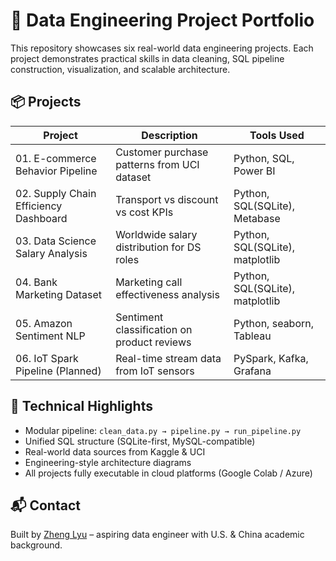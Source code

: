 # 🧱 Data Engineering Project Portfolio

This repository showcases six real-world data engineering projects. Each project demonstrates practical skills in data cleaning, SQL pipeline construction, visualization, and scalable architecture.

## 📦 Projects

| Project | Description                          | Tools Used                   |
|---------|--------------------------------------|------------------------------|
| 01. E-commerce Behavior Pipeline | Customer purchase patterns from UCI dataset | Python, SQL, Power BI |
| 02. Supply Chain Efficiency Dashboard | Transport vs discount vs cost KPIs | Python, SQL(SQLite), Metabase |
| 03. Data Science Salary Analysis | Worldwide salary distribution for DS roles | Python, SQL(SQLite), matplotlib |
| 04. Bank Marketing Dataset | Marketing call effectiveness analysis | Python, SQL(SQLite), matplotlib |
| 05. Amazon Sentiment NLP | Sentiment classification on product reviews | Python, seaborn, Tableau |
| 06. IoT Spark Pipeline (Planned) | Real-time stream data from IoT sensors | PySpark, Kafka, Grafana |

## 🧱 Technical Highlights

- Modular pipeline: `clean_data.py → pipeline.py → run_pipeline.py`
- Unified SQL structure (SQLite-first, MySQL-compatible)
- Real-world data sources from Kaggle & UCI
- Engineering-style architecture diagrams
- All projects fully executable in cloud platforms (Google Colab / Azure)

## 📬 Contact

Built by [Zheng Lyu](mailto:zhenglyu1990@gmail.com) – aspiring data engineer with U.S. & China academic background.
